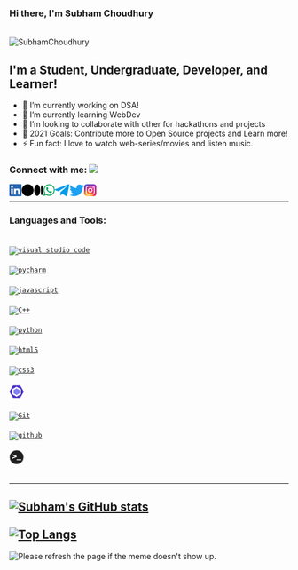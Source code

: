 ### Hi there, I'm Subham Choudhury 
 <br>
  <img src="https://komarev.com/ghpvc/?username=SubhamChoudhury" alt="SubhamChoudhury" /> 
</p>

## I'm a Student, Undergraduate, Developer, and Learner!

- 🔭 I’m currently working on DSA!
- 🌱 I’m currently learning WebDev
- 👯 I’m looking to collaborate with other for hackathons and projects
- 🥅 2021 Goals: Contribute more to Open Source projects and Learn more!
- ⚡ Fun fact: I love to watch web-series/movies and listen music.

### Connect with me: <img src="https://media.giphy.com/media/LnQjpWaON8nhr21vNW/giphy.gif" height="32">

[<img align="left" alt="Subham | LinkedIn" height="22px" src="./SocialLogo/LinkedIn.png" />][linkedin]
[<img align="left" alt="Subham | Medium" height="22px" src="./SocialLogo/Medium.png" />][medium]
[<img align="left" alt="Subham | Whatsapp" height="22px" src="./SocialLogo/WhatsApp.png" />][whatsapp]
[<img align="left" alt="Subham | Telegram" height="22px" src="./SocialLogo/Telegram.png" />][telegram]
[<img align="left" alt="Subham | Twitter" height="22px" src="./SocialLogo/Twitter.png" />][twitter]
[<img align="left" alt="Subham | Instagram" height="22px" src="./SocialLogo/Instagram.png" />][instagram]

<br/>

---

### Languages and Tools:

[<code>
<img alt="visual studio code" width="26px" src="https://img.icons8.com/fluent/240/000000/visual-studio-code-2019.png" />
</code>](https://code.visualstudio.com/)
[<code>
<img alt="pycharm" width="26px" src="https://img.icons8.com/color/240/000000/pycharm.png" />
</code>](https://www.jetbrains.com/pycharm/)
[<code>
<img alt="javascript" width="26px" src="https://img.icons8.com/color/240/000000/javascript.png" />
</code>](https://developer.mozilla.org/en-US/docs/Web/JavaScript)
[<code>
<img alt="C++" width="26px" src="https://img.icons8.com/color/240/000000/c-plus-plus-logo.png"/>
</code>](https://isocpp.org/)
[<code>
<img alt="python" width="26px" src="https://img.icons8.com/color/240/000000/python.png">
</code>](https://www.python.org/)
[<code>
<img alt="html5" width="26px" src="https://img.icons8.com/color/240/000000/html-5.png">
</code>](https://developer.mozilla.org/en-US/docs/Web/HTML)
[<code>
<img alt="css3" width="26px" src="https://img.icons8.com/color/240/000000/css3.png">
</code>](https://developer.mozilla.org/en-US/docs/Web/CSS)
[<code>
<img alt="eslint" width="26px" src="https://raw.githubusercontent.com/github/explore/80688e429a7d4ef2fca1e82350fe8e3517d3494d/topics/eslint/eslint.png">
</code>](https://eslint.org/)
[<code>
<img alt="Git" width="26px" src="https://img.icons8.com/color/240/000000/git.png">
</code>](https://git-scm.com/)
[<code>
<img alt="github" width="26px" src="https://img.icons8.com/ios-glyphs/240/000000/github.png">
</code>](https://github.com/)
[<code>
<img alt="terminal" width="26px" src="https://raw.githubusercontent.com/github/explore/80688e429a7d4ef2fca1e82350fe8e3517d3494d/topics/terminal/terminal.png">
</code>](https://docs.microsoft.com/en-us/windows/terminal/)
<br />

---

[![Subham's GitHub stats](https://github-readme-stats.vercel.app/api?username=SubhamChoudhury&count_private=true&layout=compact&hide=html&theme=radical&show_icons=true)](https://github.com/SubhamChoudhury/github-readme-stats)
<br><br/>
[![Top Langs](https://github-readme-stats.vercel.app/api/top-langs/?username=SubhamChoudhury&layout=compact&theme=radical)](https://github.com/SubhamChoudhury/github-readme-stats)
---
<p align="left">
<img src='https://random-memer.herokuapp.com/' title="Meme" alt="Please refresh the page if the meme doesn't show up." height="400">
</p>

[linkedin]: https://www.linkedin.com/in/subham-choudhury
[medium]: https://medium.com/@subhamchoudhury2408
[gmail]: mailto:subhamchoudhury2408@gmail.com
[whatsapp]: https://wa.me/8984810652
[telegram]: https://telegram.me/Subham_24
[twitter]: https://twitter.com/SubhamC_14
[instagram]: https://www.instagram.com/the_skywalker_14
